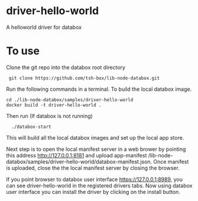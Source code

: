 # driver-hello-world

A helloworld driver for databox


# To use 

Clone the git repo into the databox root directory 

     git clone https://github.com/tsh-box/lib-node-databox.git

Run the following commands in a terminal. To build the local databox image. 
 

```
cd ./lib-node-databox/samples/driver-hello-world
docker build -t driver-hello-world .
```
    
 Then run (If databox is not running)
 
      ./databox-start 
      
      
This will build all the local databox images and set up the local app store.

Next step is to open the local manifest server in a web brower by pointing this address http://127.0.0.1:8181 and upload app-manifest /lib-node-databox/samples/driver-hello-world/databox-manifest.json. Once manifest is uploaded, close the the local manifest server by closing the browser.

If you point browser to databox user interface https://127.0.0.1:8989, you can see driver-hello-world in the registered drivers tabs. Now using databox user interface you can install  the driver by clicking on the install button.
